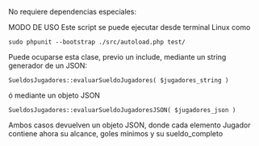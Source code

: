 No requiere dependencias especiales:


MODO DE USO
Este script se puede ejecutar desde terminal Linux como

	sudo phpunit --bootstrap ./src/autoload.php test/


Puede ocuparse esta clase, previo un include, mediante un string generador de un JSON:

	SueldosJugadores::evaluarSueldoJugadores( $jugadores_string )


ó mediante un objeto JSON

	SueldosJugadores::evaluarSueldoJugadoresJSON( $jugadores_json )


Ambos casos devuelven un objeto JSON, donde cada elemento Jugador contiene ahora su alcance, goles mínimos y su sueldo_completo
